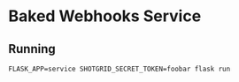 # Baked Webhooks Service
## Running
```
FLASK_APP=service SHOTGRID_SECRET_TOKEN=foobar flask run
```
